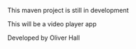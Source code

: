 This maven project is still in development

This will be a video player app

Developed by Oliver Hall